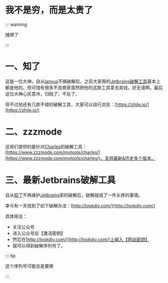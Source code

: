# 我不是穷，而是太贵了

::: warning

摊牌了

:::

# 一、知了

这是一位大神，自从[lanyus](http://idea.lanyus.com/)不搞破解后，之前大家用的[Jetbrains破解工具](https://zhile.io/2018/08/25/jetbrains-license-server-crack.html)基本上都是他的。但可惜有很多不良商家竟然把他的这款工具拿去卖钱，好无语啊。最后这位大神心灰意冷，归档了，不玩了。

但不过他还有几款不错的破解工具，大家可以自行浏览：[https://zhile.io/](https://zhile.io/)

# 二、zzzmode

这哥们提供的是针对[Charles](https://www.charlesproxy.com/)的破解工具：[https://www.zzzmode.com/mytools/charles/](https://www.zzzmode.com/mytools/charles/)，支持最新&历史多个版本。

# 三、最新Jetbrains破解工具

自从[知了](https://zhile.io/2018/08/25/jetbrains-license-server-crack.html)不再维护[Jetbrains](https://www.jetbrains.com/)家的破解后，破解就成了一件头疼的事情。

幸亏有一天找到了如下破解办法：[http://lookdiv.com/](http://lookdiv.com/)

具体用法：

- 关注公众号
- 进入公众号后【激活密钥】
- 然后在[http://lookdiv.com/](http://lookdiv.com/)上输入【网站密钥】
- 就可以得到破解序列号了。

::: tip

这个序列号可能总是要换

:::

